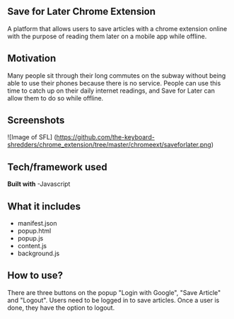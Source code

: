 ## Save for Later Chrome Extension
A platform that allows users to save articles with a chrome extension online with the purpose of reading them later on a mobile app while offline.

## Motivation
Many people sit through their long commutes on the subway without being able to use their phones because there is no service. People can use this time to catch up on their daily internet readings, and Save for Later can allow them to do so while offline. 

## Screenshots
![Image of SFL]
(https://github.com/the-keyboard-shredders/chrome_extension/tree/master/chromeext/saveforlater.png)

## Tech/framework used
<b>Built with</b>
-Javascript

## What it includes
* manifest.json
* popup.html
* popup.js
* content.js
* background.js

## How to use?
There are three buttons on the popup "Login with Google", "Save Article" and "Logout".
Users need to be logged in to save articles. Once a user is done, they have the option to logout.
